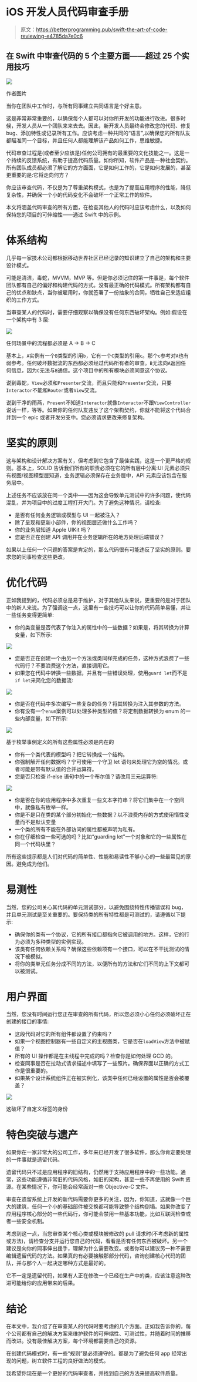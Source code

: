 # iOS 开发人员代码审查手册

> 原文：<https://betterprogramming.pub/swift-the-art-of-code-reviewing-e4785da7e0c6>

## 在 Swift 中审查代码的 5 个主要方面——超过 25 个实用技巧

![](img/db8ff9c8c8c14a5d7b6bf0756116bc51.png)

作者图片

当你在团队中工作时，与所有同事建立共同语言是个好主意。

这是非常非常重要的，以确保每个人都可以对你所开发的功能进行改进。很多时候，开发人员从一个团队来来去去。因此，新开发人员最终会修改您的代码、修复 bug、添加特性或记录所有工作。应该考虑一种共同的“语言”,以确保您的所有队友都瞄准同一个目标，并且任何人都能理解该产品如何工作，思维敏捷。

代码审查过程是(或者至少应该是)任何公司拥有的最重要的文化技能之一。这是一个持续的反馈系统，有助于提高代码质量。如你所知，软件产品是一种社会契约。所有团队成员都必须了解它的方方面面，它是如何工作的，它是如何发展的，甚至更重要的是:它将走向何方？

你应该审查代码，不仅是为了尊重架构模式，也是为了提高应用程序的性能，降低复杂性，并确保一个小的代码变化不会破坏一个正常工作的软件。

本文将涵盖代码审查的所有方面，在检查其他人的代码时应该考虑什么，以及如何保持您的项目的可伸缩性——通过 Swift 中的示例。

# 体系结构

几乎每一家技术公司都根据移动世界社区已经记录的知识建立了自己的架构和主要设计模式。

可能是清洁，毒蛇，MVVM，MVP 等。但是你必须记住的第一件事是，每个软件团队都有自己的偏好和构建代码的方式。没有最正确的代码模式。所有架构都有自己的优点和缺点，当你被雇用时，你就签署了一份抽象的合同，牺牲自己来适应组织的工作方式。

当审查某人的代码时，需要仔细观察以确保没有任何东西破坏架构。例如:假设在一个架构中有 3 层:

![](img/b4e77cab5aa1839e3cd985016d42cbd6.png)

任何场景中的流程都必须是 A -> B -> C

基本上，`A`实例有一个`B`类型的引用`b`，它有一个`C`类型的引用`c`。那个`c`参考对`A`也有弱参考。任何破坏数据流的东西都必须经过代码所有者的审查。`B`无法向`A`返回任何信息，因为`C`无法与`B`通信。这个项目中的所有模块必须同意这个协议。

说到毒蛇，`View`必须和`Presenter`交流，而且只能和`Presenter`交流，只要`Interactor`不能和`Router`或者`View`交流。

说到干净的雨燕，`Present`不知道`Interactor`就像`Interactor`不跟`ViewController`说话一样，等等。如果你的任何队友违反了这个架构契约，你就不能将这个代码合并到一个 epic 或者开发分支中。您必须请求更改来修复架构。

# 坚实的原则

这与架构和设计解决方案有关，但考虑到它包含了最佳实践，这是一个更严格的规则。基本上，SOLID 告诉我们所有的职责必须在它的所有层中分离:UI 元素必须只有视图/视图模型层知道，业务逻辑必须保存在业务层中，API 元素应该包含在服务层中。

上述任务不应该放在同一个类中——因为这会导致单元测试中的许多问题，使代码混乱，并为项目中的过度工程打开大门。为了避免这种情况，请检查:

*   是否有任何业务逻辑或模型与 UI 一起被注入？
*   除了呈现和更新小部件，你的视图层还做什么工作吗？
*   你的业务层知道 Apple UIKit 吗？
*   您是否正在创建 API 调用并在业务逻辑所在的地方处理后端错误？

如果以上任何一个问题的答案是肯定的，那么代码很有可能违反了坚实的原则。要求您的同事检查这些更改。

# 优化代码

正如我提到的，代码必须总是易于维护，对于其他队友来说，更重要的是对于团队中的新人来说。为了强调这一点，这里有一些技巧可以让你的代码简单易懂，并让一些任务变得更简单:

*   你的类变量是否代表了你注入的属性中的一些数据？如果是，将其转换为计算变量，如下所示:

![](img/e50d4159312ecff2d6136a85e0ca4d17.png)

*   您是否正在创建一个由另一个方法或类同样完成的任务，这种方式浪费了一些代码行？不要浪费这个方法，直接调用它。
*   如果您在代码中转换一些数据，并且有一些错误处理，使用`guard let`而不是`if let`来简化您的数据流:

![](img/96d1c653ee005ecb40b594d03ac76bdc.png)

*   你是否在代码中多次编写一些复杂的任务？将其转换为注入其参数的方法。
*   你有没有一个`enum`案例可以处理多种类型的值？将定制数据转换为 enum 的一些内部变量，如下所示:

![](img/224dff5f1cb9e34a44a75fe7926ac21f.png)

基于枚举事例定义的所有这些属性必须是内在的

*   你有一个类代表的模型吗？把它转换成一个结构。
*   你强制解开任何数据吗？宁可使用一个守卫 let 语句来处理它为空的情况。或者可能是带有默认值的合并运算符。
*   您是否只检查 if-else 语句中的一个布尔值？请改用三元运算符:

![](img/38189654199c4a40f8c93210e58c0a22.png)

*   你是否在你的应用程序中多次重复一些文本字符串？将它们集中在一个空间中，就像私有枚举一样。
*   你是不是只在类的某个部分初始化一些数据？以不浪费内存的方式使用惰性变量而不是默认变量
*   一个类的所有不能在外部访问的属性都被声明为私有。
*   你在仔细检查一些可选的吗？比如“guarding let”一个对象和它的一些属性在同一个代码块里？

所有这些提示都是人们对代码的简单性、性能和易读性不够小心的一些最常见的原因。避免成为他们。

# 易测性

当然，您的公司关心其代码的单元测试部分，以避免围绕特性传播错误和 bug，并且单元测试是至关重要的。要保持类的所有特性都是可测试的，请遵循以下提示:

*   确保你的类有一个协议，它的所有接口都指向它被调用的地方。这样，它的行为必须为多种类型的实例实现。
*   该类有任何依赖关系吗？确保这些依赖项有一个接口，可以在不干扰测试的情况下被模拟。
*   将你的类单元任务分成不同的方法，以便所有的方法和它们不同的上下文都可以被测试。

# 用户界面

当然，您没有时间运行您正在审查的所有代码，所以您必须小心任何必须破坏正在创建的接口的事情:

*   这段代码对它的所有组件都设置了约束吗？
*   如果一个视图控制器有一些自定义的主视图类，它是否在`loadView`方法中被赋值？
*   所有的 UI 操作都是在主线程中完成的吗？检查你是如何处理 GCD 的。
*   检查同事是否在拉动式请求描述中填写了一些照片。确保界面以正确的方式工作是很重要的。
*   如果某个设计系统组件正在被实例化，该类中任何已经设置的属性是否会被覆盖？

![](img/96d1c653ee005ecb40b594d03ac76bdc.png)

这破坏了自定义标签的身份

# 特色突破与遗产

如果你在一家非常大的公司工作，多年来已经开发了很多软件，那么你肯定要处理的一件事就是遗留代码。

遗留代码只不过是应用程序的旧结构，仍然用于支持应用程序中的一些功能。通常，这些功能遵循非常旧的代码风格，如旧的架构，甚至一些不再使用的 Swift 资源。在某些情况下，你可能会经常面对一些 Objective-C 文件。

审查在遗留系统上开发的新代码需要你更多的关注，因为，你知道，这就像一个巨大的建筑，任何一个小的基础部件被交换都可能导致整个结构倒塌。如果你改变了应用程序核心部分的一些代码行，你可能会禁用一些基本功能，比如互联网检查或者一些安全机制。

考虑到这一点，当您审查某个核心类或模块被修改的 pull 请求时(不考虑新的属性或方法)，请检查分支并运行您自己的代码，看看是否有任何东西被破坏。另一个建议是向你的同事伸出援手，理解为什么需要改变。或者你可以建议另一种不需要编辑遗留代码的方法。如果真的有必要接触那部分代码，咨询创建核心代码的团队，并与那个人一起决定哪种方式是最好的。

它不一定是遗留代码，如果有人正在修改一个已经在生产中的类，应该注意这种改进可能给你的应用带来的后果。

# 结论

在本文中，我介绍了在审查某人的代码时要考虑的几个方面。正如我告诉你的，每个公司都有自己的解决方案来维护软件的可伸缩性、可测试性，并随着时间的推移而改进。没有最佳解决方案，每个环境都需要自己的资源。

在创建代码模式时，有一些“规则”是必须遵守的。都是为了避免任何 app 经常出现的问题，树立软件工程的良好做法的模式。

我希望你现在是一个更好的代码审查者，并找到自己的方法来提高软件质量。